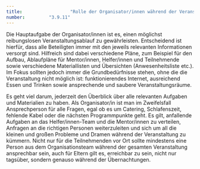 ```yaml
---
title: 					"Rolle der Organisator/innen während der Veranstaltung"
number: 		"3.9.11"
---
```


Die Hauptaufgabe der Organisator/innen ist es, einen möglichst reibungslosen Veranstaltungsablauf zu gewährleisten. Entscheidend ist hierfür, dass alle Beteiligten immer mit den jeweils relevanten Informationen versorgt sind. Hilfreich sind dabei verschiedene Pläne, zum Beispiel für den Aufbau, Ablaufpläne für Mentor/innen, Helfer/innen und Teilnehmende sowie verschiedene Materiallisten und Übersichten (Anwesenheitsliste etc.). Im Fokus sollten jedoch immer die Grundbedürfnisse stehen, ohne die die Veranstaltung nicht möglich ist: funktionierendes Internet, ausreichend Essen und Trinken sowie ansprechende und saubere Veranstaltungsräume.

Es geht viel darum, jederzeit den Überblick über alle relevanten Aufgaben und Materialien zu haben. Als Organisator/in ist man im Zweifelsfall Ansprechperson für alle Fragen, egal ob es um Catering, Schlafenszeit, fehlende Kabel oder die nächsten Programmpunkte geht. Es gilt, anfallende Aufgaben an das Helfer/innen-Team und die Mentor/innen zu verteilen, Anfragen an die richtigen Personen weiterzuleiten und sich um all die kleinen und großen Probleme und Dramen während der Veranstaltung zu kümmern. Nicht nur für die Teilnehmenden vor Ort sollte mindestens eine Person aus dem Organisationsteam während der gesamten Veranstaltung ansprechbar sein, auch für Eltern gilt es, erreichbar zu sein, nicht nur tagsüber, sondern genauso während der Übernachtungen.